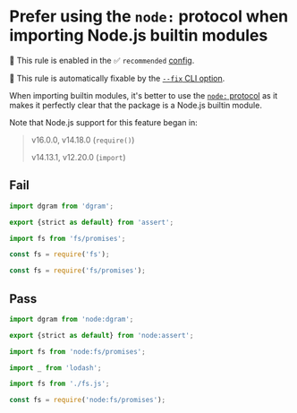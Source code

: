 # Prefer using the `node:` protocol when importing Node.js builtin modules

💼 This rule is enabled in the ✅ `recommended` [config](https://github.com/sindresorhus/eslint-plugin-unicorn#preset-configs-eslintconfigjs).

🔧 This rule is automatically fixable by the [`--fix` CLI option](https://eslint.org/docs/latest/user-guide/command-line-interface#--fix).

<!-- end auto-generated rule header -->
<!-- Do not manually modify this header. Run: `npm run fix:eslint-docs` -->

When importing builtin modules, it's better to use the [`node:` protocol](https://nodejs.org/api/esm.html#node-imports) as it makes it perfectly clear that the package is a Node.js builtin module.

Note that Node.js support for this feature began in:

> v16.0.0, v14.18.0 (`require()`)
>
> v14.13.1, v12.20.0 (`import`)

## Fail

```js
import dgram from 'dgram';
```

```js
export {strict as default} from 'assert';
```

```js
import fs from 'fs/promises';
```

```js
const fs = require('fs');
```

```js
const fs = require('fs/promises');
```

## Pass

```js
import dgram from 'node:dgram';
```

```js
export {strict as default} from 'node:assert';
```

```js
import fs from 'node:fs/promises';
```

```js
import _ from 'lodash';
```

```js
import fs from './fs.js';
```

```js
const fs = require('node:fs/promises');
```
